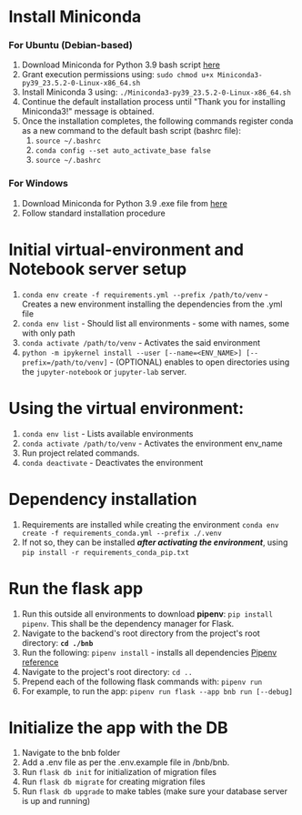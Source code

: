 # Install Miniconda
### For Ubuntu (Debian-based)
1. Download Miniconda for Python 3.9 bash script [here](https://repo.anaconda.com/miniconda/Miniconda3-py39_23.5.2-0-Linux-x86_64.sh)
2. Grant execution permissions using:
    `sudo chmod u+x Miniconda3-py39_23.5.2-0-Linux-x86_64.sh`
3. Install Miniconda 3 using:
    `./Miniconda3-py39_23.5.2-0-Linux-x86_64.sh`
4. Continue the default installation process until "Thank you for installing Miniconda3!" message is obtained.
5. Once the installation completes, the following commands register conda as a new command to the default bash script (bashrc file):
    1. `source ~/.bashrc`
    2. `conda config --set auto_activate_base false`
    3. `source ~/.bashrc`

### For Windows
1. Download Miniconda for Python 3.9 .exe file from [here](https://repo.anaconda.com/miniconda/Miniconda3-py39_23.5.2-0-Windows-x86_64.exe)
2. Follow standard installation procedure

# Initial virtual-environment and Notebook server setup
1. `conda env create -f requirements.yml --prefix /path/to/venv` - Creates a new environment installing the dependencies from the .yml file
2. `conda env list` - Should list all environments - some with names, some with only path
3. `conda activate /path/to/venv` - Activates the said environment
4. `python -m ipykernel install --user [--name=<ENV_NAME>] [--prefix=/path/to/venv]` - (OPTIONAL) enables to open directories using the `jupyter-notebook` or `jupyter-lab` server.

# Using the virtual environment:
1. `conda env list` - Lists available environments
2. `conda activate /path/to/venv` - Activates the environment env_name
3. Run project related commands.
4. `conda deactivate` - Deactivates the environment

# Dependency installation
1. Requirements are installed while creating the environment `conda env create -f requirements_conda.yml --prefix ./.venv`
2. If not so, they can be installed _**after activating the environment**_, using `pip install -r requirements_conda_pip.txt`

# Run the flask app

1. Run this outside all environments to download **pipenv**: `pip install pipenv`. This shall be the dependency manager for Flask.
2. Navigate to the backend's root directory from the project's root directory: **`cd ./bnb`**
3. Run the following: `pipenv install` - installs all dependencies [Pipenv reference](https://realpython.com/pipenv-guide/)
4. Navigate to the project's root directory: `cd ..`
5. Prepend each of the following flask commands with: `pipenv run`
6. For example, to run the app: `pipenv run flask --app bnb run [--debug]`

# Initialize the app with the DB
1. Navigate to the bnb folder
2. Add a .env file as per the .env.example file in /bnb/bnb.
3. Run `flask db init` for initialization of migration files
4. Run `flask db migrate` for creating migration files
5. Run `flask db upgrade` to make tables (make sure your database server is up and running)